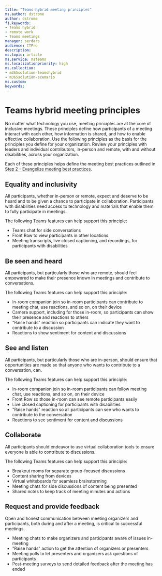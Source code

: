```yaml
---
title: "Teams hybrid meeting principles"
ms.author: dstrome
author: dstrome
f1.keywords:
- Teams hybrid
- remote work
- Teams meetings
manager: serdars
audience: ITPro
description: 
ms.topic: article
ms.service: msteams
ms.localizationpriority: high
ms.collection:
- m365solution-teamshybrid
- m365solution-scenario
ms.custom: 
keywords: 
---
```


# Teams hybrid meeting principles

No matter what technology you use, meeting principles are at the core of inclusive meetings. These principles define how participants of a meeting interact with each other, how information is shared, and how to enable effective collaboration. Use the following principles as the basis for the principles you define for your organization. Review your principles with leaders and individual contributors, in-person and remote, with and without disabilities, across your organization.

Each of these principles helps define the meeting best practices outlined in [Step 2 - Evangelize meeting best practices](hybrid-meetings-educate-remote.md).

## Equality and inclusivity

All participants, whether in-person or remote, expect and deserve to be heard and to be given a chance to participate in collaboration. Participants with disabilities need access to technology and materials that enable them to fully participate in meetings.

The following Teams features can help support this principle:

* Teams chat for side conversations
* Front Row to view participants in other locations
* Meeting transcripts, live closed captioning, and recordings, for participants with disabilities

## Be seen and heard

All participants, but particularly those who are remote, should feel empowered to make their presence known in meetings and contribute to conversations.

The following Teams features can help support this principle:

* In-room companion join so in-room participants can contribute to meeting chat, use reactions, and so on, on their device
* Camera support, including for those in-room, so participants can show their presence and reactions to others
* "Raise hands" reaction so participants can indicate they want to contribute to a discussion
* Reactions to show sentiment for content and discussions

## See and listen

All participants, but particularly those who are in-person, should ensure that opportunities are made so that anyone who wants to contribute to a conversation, can.

The following Teams features can help support this principle:

* In-room companion join so in-room participants can follow meeting chat, use reactions, and so on, on their device
* Front Row so those in-room can see remote participants easily
* Live closed captioning for participants with disabilities
* "Raise hands" reaction so all participants can see who wants to contribute to the conversation
* Reactions to see sentiment for content and discussions

## Collaborate

All participants should endeavor to use virtual collaboration tools to ensure everyone is able to contribute to discussions.

The following Teams features can help support this principle:

* Breakout rooms for separate group-focused discussions
* Content sharing from devices
* Virtual whiteboards for seamless brainstorming
* Meeting chats for side discussions of content being presented
* Shared notes to keep track of meeting minutes and actions

## Request and provide feedback

Open and honest communication between meeting organizers and participants, both during and after a meeting, is critical to successful meetings.

* Meeting chats to make organizers and participants aware of issues in-meeting
* "Raise hands" action to get the attention of organizers or presenters
* Meeting polls to let presenters and organizers ask questions of participants
* Post-meeting surveys to send detailed feedback after the meeting has ended

